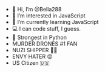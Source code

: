 - 👋 Hi, I’m @Bella288
- 👀 I’m interested in JavaScript
- 🌱 I’m currently learning JavaScript
- 💻 I can code stuff, I guess.
- 💪 Strongest in Python
- MURDER DRONES #1 FAN
- NUZI SHIPPER 💛💜
- ENVY HATER 😠
- US Citizen 🇺🇸
<!---
Bella288/Bella288 is a ✨ special ✨ repository because its `README.md` (this file) appears on your GitHub profile.
You can click the Preview link to take a look at your changes.
--->
